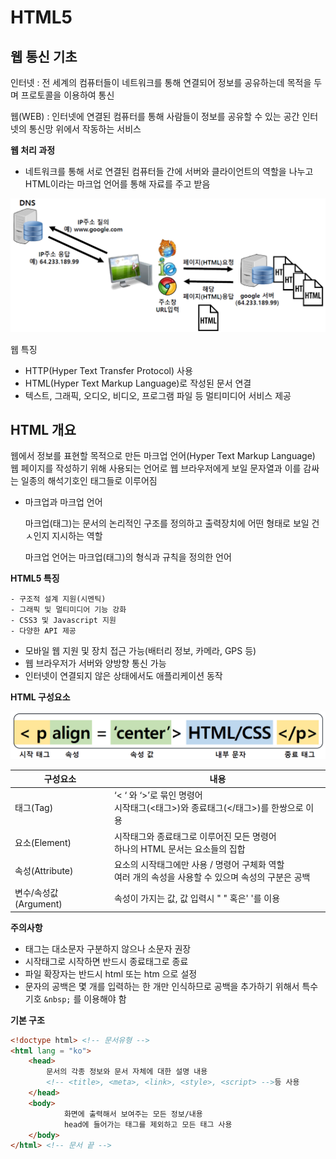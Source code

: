 # HTML5

## 웹 통신 기초

인터넷 : 전 세계의 컴퓨터들이 네트워크를 통해 연결되어 정보를 공유하는데 목적을 두며 프로토콜을 이용하여 통신

웹(WEB) : 인터넷에 연결된 컴퓨터를 통해 사람들이 정보를 공유할 수 있는 공간
인터넷의 통신망 위에서 작동하는 서비스

**웹 처리 과정**

- 네트워크를 통해 서로 연결된 컴퓨터들 간에 서버와 클라이언트의 역할을 나누고 HTML이라는 마크업 언어를 통해 자료를 주고 받음

<img src=".\image\HTML01_01웹처리과정.png" alt="HTML01_01웹처리과정" style="zoom:67%;" />

웹 특징

- HTTP(Hyper Text Transfer Protocol) 사용
- HTML(Hyper Text Markup Language)로 작성된 문서 연결
- 텍스트, 그래픽, 오디오, 비디오, 프로그램 파일 등 멀티미디어 서비스 제공

## HTML 개요

웹에서 정보를 표현할 목적으로 만든 마크업  언어(Hyper Text Markup Language)
웹 페이지를 작성하기 위해 사용되는 언어로 웹 브라우저에게 보일 문자열과 이를 감싸는 일종의 해석기호인 태그들로 이루어짐

- 마크업과 마크업 언어

  마크업(태그)는 문서의 논리적인 구조를 정의하고 출력장치에 어떤 형태로 보일 건ㅅ인지 지시하는 역할

  마크업 언어는 마크업(태그)의 형식과 규칙을 정의한 언어

**HTML5 특징**

	- 구조적 설계 지원(시멘틱)
	- 그래픽 및 멀티미디어 기능 강화
	- CSS3 및 Javascript 지원
	- 다양한 API 제공
 - 모바일 웹 지원 및 장치 접근 가능(배터리 정보, 카메라, GPS 등)
 - 웹 브라우저가 서버와 양방향 통신 가능
 - 인터넷이 연결되지 않은 상태에서도 애플리케이션 동작

**HTML 구성요소**

<img src=".\image\HTML01_02구성요소.png" alt="HTML01_02구성요소" style="zoom:50%;" />

| 구성요소              | 내용                                                         |
| --------------------- | ------------------------------------------------------------ |
| 태그(Tag)             | ‘< ‘ 와 ‘>’로 묶인 명령어<br>시작태그(<태그>)와 종료태그(</태그>)를 한쌍으로 이용 |
| 요소(Element)         | 시작태그와 종료태그로 이루어진 모든 명령어<br>하나의 HTML 문서는 요소들의 집합 |
| 속성(Attribute)       | 요소의 시작태그에만 사용 / 명령어 구체화 역할<br>여러 개의 속성을 사용할 수 있으며 속성의 구분은 공백 |
| 변수/속성값(Argument) | 속성이 가지는 값, 값 입력시 " " 혹은' '를 이용               |

**주의사항**

- 태그는 대소문자 구분하지 않으나 소문자 권장
- 시작태그로 시작하면 반드시 종료태그로 종료
- 파일 확장자는 반드시 html 또는 htm 으로 설정
- 문자의 공백은 몇 개를 입력하는 한 개만 인식하므로 공백을 추가하기 위해서 특수기호 `&nbsp;` 를 이용해야 함

**기본 구조**

```html
<!doctype html> <!-- 문서유형 -->
<html lang = "ko">
    <head>
        문서의 각종 정보와 문서 자체에 대한 설명 내용
        <!-- <title>, <meta>, <link>, <style>, <script> -->등 사용
    </head>
    <body>
            화면에 출력해서 보여주는 모든 정보/내용
            head에 들어가는 태그를 제외하고 모든 태그 사용
    </body>
</html> <!-- 문서 끝 -->
```

